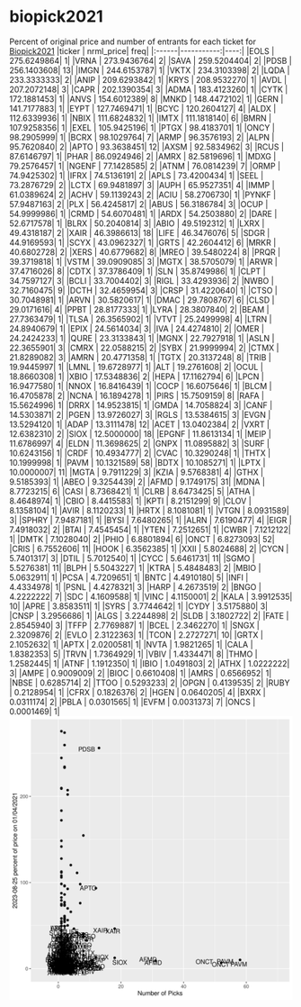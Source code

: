 # biopick2021
Percent of original price and number of entrants for each ticket for [Biopick2021](https://twitter.com/hashtag/Biopick2021)
|ticker |  nrml_price| freq|
|:------|-----------:|----:|
|EOLS   | 275.6249864|    1|
|VRNA   | 273.9436764|    2|
|SAVA   | 259.5204404|    2|
|PDSB   | 256.1403608|   13|
|IMGN   | 244.6153787|    1|
|VKTX   | 234.3103398|    2|
|LQDA   | 233.3333333|    2|
|ANIP   | 209.6293842|    1|
|KRYS   | 208.9532270|    1|
|AVDL   | 207.2072148|    3|
|CAPR   | 202.1390354|    3|
|ADMA   | 183.4123260|    1|
|CYTK   | 172.1881453|    1|
|ANVS   | 154.6012389|    8|
|MNKD   | 148.4472102|    1|
|GERN   | 141.7177883|    1|
|EYPT   | 127.7469471|    1|
|BCYC   | 120.2604127|    4|
|ALDX   | 112.6339936|    1|
|NBIX   | 111.6824832|    1|
|IMTX   | 111.1818140|    6|
|BMRN   | 107.9258356|    1|
|EXEL   | 105.9425196|    1|
|PTGX   |  98.4183701|    1|
|ONCY   |  98.2905999|    1|
|BCRX   |  98.1029764|    7|
|ARMP   |  96.3576193|    2|
|ALPN   |  95.7620840|    2|
|APTO   |  93.3638451|   12|
|AXSM   |  92.5834962|    3|
|RCUS   |  87.6146797|    1|
|PHAR   |  86.0924946|    2|
|AMRX   |  82.5819696|    1|
|MDXG   |  79.2576457|    1|
|NGENF  |  77.1428585|    2|
|ATNM   |  76.0814239|    7|
|ORMP   |  74.9425302|    1|
|IFRX   |  74.5136191|    2|
|APLS   |  73.4200434|    1|
|SEEL   |  73.2876729|    2|
|LCTX   |  69.9481897|    3|
|AUPH   |  65.9527351|    4|
|IMMP   |  61.0389624|    2|
|ACHV   |  59.1139243|    2|
|ACIU   |  58.2706730|    1|
|PYNKF  |  57.9487163|    2|
|PLX    |  56.4245817|    2|
|ABUS   |  56.3186784|    3|
|OCUP   |  54.9999986|    1|
|CRMD   |  54.6070481|    1|
|ARDX   |  54.2503880|    2|
|DARE   |  52.6717578|    1|
|BLRX   |  50.2040814|    3|
|ABIO   |  49.5192312|    1|
|LXRX   |  49.4318187|    2|
|XAIR   |  46.3986613|   18|
|LIFE   |  46.3476076|    5|
|SDGR   |  44.9169593|    1|
|SCYX   |  43.0962327|    1|
|GRTS   |  42.2604412|    6|
|MRKR   |  40.6802728|    2|
|XERS   |  40.6779682|    8|
|MREO   |  39.5480224|    8|
|PRQR   |  39.3719818|    1|
|VSTM   |  39.0909085|    3|
|MGTX   |  38.5705079|    1|
|ARWR   |  37.4716026|    8|
|CDTX   |  37.3786409|    1|
|SLN    |  35.8749986|    1|
|CLPT   |  34.7597127|    3|
|BCLI   |  33.7004402|    3|
|RIGL   |  33.4293936|    2|
|NWBO   |  32.7160475|    9|
|DCTH   |  32.4659954|    3|
|CRSP   |  31.4220640|    1|
|CTSO   |  30.7048981|    1|
|ARVN   |  30.5820617|    1|
|DMAC   |  29.7808767|    6|
|CLSD   |  29.0171616|    4|
|PPBT   |  28.8177333|    1|
|LYRA   |  28.3807840|    2|
|BEAM   |  27.7363479|    1|
|TLSA   |  26.3565902|    1|
|VTVT   |  25.2499998|    4|
|LTRN   |  24.8940679|    1|
|EPIX   |  24.5614034|    3|
|IVA    |  24.4274810|    2|
|OMER   |  24.2424233|    1|
|QURE   |  23.3133843|    1|
|MGNX   |  22.7927918|    1|
|ASLN   |  22.3655901|    3|
|CMRX   |  22.0588215|    2|
|SYBX   |  21.9999994|    2|
|CTMX   |  21.8289082|    3|
|AMRN   |  20.4771358|    1|
|TGTX   |  20.3137248|    8|
|TRIB   |  19.9445997|    1|
|LMNL   |  19.6728977|    1|
|ALT    |  19.2761608|    2|
|OCUL   |  18.8660308|    1|
|XBIO   |  17.5348836|    2|
|HEPA   |  17.1162794|    6|
|LPCN   |  16.9477580|    1|
|NNOX   |  16.8416439|    1|
|COCP   |  16.6075646|    1|
|BLCM   |  16.4705878|    2|
|NCNA   |  16.1894278|    1|
|PIRS   |  15.7509159|    8|
|RAFA   |  15.5624996|    1|
|DRRX   |  14.9523815|    1|
|GMDA   |  14.7058824|    3|
|CANF   |  14.5303871|    2|
|PGEN   |  13.9726027|    3|
|RGLS   |  13.5384615|    3|
|EVGN   |  13.5294120|    1|
|ADAP   |  13.3111478|   12|
|ACET   |  13.0402384|    2|
|VXRT   |  12.6382310|    2|
|SIOX   |  12.5000000|   18|
|EPGNF  |  11.8613134|    1|
|MEIP   |  11.6786997|    4|
|ELDN   |  11.3698625|    2|
|GNPX   |  11.0895882|    3|
|SURF   |  10.6243156|    1|
|CRDF   |  10.4934777|    2|
|CVAC   |  10.3290248|    1|
|THTX   |  10.1999998|    1|
|PAVM   |  10.1321589|   58|
|BDTX   |  10.1085271|    1|
|LPTX   |  10.0000007|   11|
|MGTA   |   9.7911229|    3|
|KZIA   |   9.5768381|    4|
|GTHX   |   9.5185393|    1|
|ABEO   |   9.3254439|    2|
|AFMD   |   9.1749175|   31|
|MDNA   |   8.7723215|    6|
|CASI   |   8.7368421|    1|
|CLRB   |   8.6473425|    5|
|ATHA   |   8.4648974|    1|
|CBIO   |   8.4415583|    1|
|KPTI   |   8.2151299|    9|
|CLOV   |   8.1358104|    1|
|AVIR   |   8.1120233|    1|
|HRTX   |   8.1081081|    1|
|VTGN   |   8.0931589|    3|
|SPHRY  |   7.9487181|    1|
|BYSI   |   7.6480265|    1|
|ALRN   |   7.6190477|    4|
|EIGR   |   7.4918032|    2|
|BTAI   |   7.4545454|    1|
|YTEN   |   7.2512651|    1|
|CWBR   |   7.1212122|    1|
|DMTK   |   7.1028040|    2|
|PHIO   |   6.8801894|    6|
|ONCT   |   6.8273093|   52|
|CRIS   |   6.7552606|   11|
|HOOK   |   6.3562385|    1|
|XXII   |   5.8024688|    2|
|CYCN   |   5.7401317|    3|
|DTIL   |   5.7012540|    1|
|CYCC   |   5.6461731|   11|
|SGMO   |   5.5276381|   11|
|BLPH   |   5.5043227|    1|
|KTRA   |   5.4848483|    2|
|MBIO   |   5.0632911|    1|
|PCSA   |   4.7209651|    1|
|BNTC   |   4.4910180|    5|
|INFI   |   4.4334978|    1|
|PSNL   |   4.4278321|    3|
|HARP   |   4.2673519|    2|
|BNGO   |   4.2222222|    7|
|SDC    |   4.1609588|    1|
|VINC   |   4.1150001|    2|
|KALA   |   3.9912535|   10|
|APRE   |   3.8583511|    1|
|SYRS   |   3.7744642|    1|
|CYDY   |   3.5175880|    3|
|CNSP   |   3.2956686|    1|
|ALGS   |   3.2244898|    2|
|SLDB   |   3.1802722|    2|
|FATE   |   2.8545940|    3|
|TFFP   |   2.7769887|    1|
|BCEL   |   2.3462270|    1|
|SNGX   |   2.3209876|    2|
|EVLO   |   2.3122363|    1|
|TCON   |   2.2727271|   10|
|GRTX   |   2.1052632|    1|
|APTX   |   2.0200581|    1|
|NVTA   |   1.9821265|    1|
|CALA   |   1.8382353|    5|
|TRVN   |   1.7364929|    1|
|VBIV   |   1.4334471|    8|
|THMO   |   1.2582445|    1|
|ATNF   |   1.1912350|    1|
|IBIO   |   1.0491803|    2|
|ATHX   |   1.0222222|    3|
|AMPE   |   0.9009009|    2|
|BIOC   |   0.6610408|    1|
|AMRS   |   0.6566952|    1|
|NBSE   |   0.6285714|    2|
|TTOO   |   0.5293233|    2|
|OPGN   |   0.4139535|    2|
|RUBY   |   0.2128954|    1|
|CFRX   |   0.1826376|    2|
|HGEN   |   0.0640205|    4|
|BXRX   |   0.0311174|    2|
|PBLA   |   0.0301565|    1|
|EVFM   |   0.0031373|    7|
|ONCS   |   0.0001469|    1|
![retvspicks](biopicks.png?raw=true)
